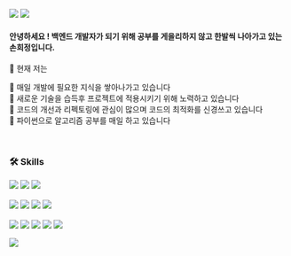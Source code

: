 

<!-- <div align="center"> -->
<p>
<a href="https://heejung-gjt.github.io/"><img src="https://img.shields.io/badge/BLOG-44A833?style=flat-square&logo=Blogger&logoColor=white"/></a>
<img src="https://img.shields.io/badge/hee980313@gmail.com-EA4335?style=flat-square&logo=gmail&logoColor=white"/> </p>

#### 안녕하세요 ! 백엔드 개발자가 되기 위해 공부를 게을리하지 않고 한발씩 나아가고 있는 손희정입니다.    
🙆 현재 저는      

🌱 매일 개발에 필요한 지식을 쌓아나가고 있습니다   
🌱 새로운 기술을 습득후 프로젝트에 적용시키기 위해 노력하고 있습니다   
🌱 코드의 개선과 리펙토링에 관심이 많으며 코드의 최적화를 신경쓰고 있습니다   
🌱 파이썬으로 알고리즘 공부를 매일 하고 있습니다



<br>

### 🛠️ Skills

<p>
<img src="https://img.shields.io/badge/HTML5-E34F26?style=flat-square&logo=html5&logoColor=white"/>  
<img src="https://img.shields.io/badge/CSS3-1572B6?style=flat-square&logo=css3&logoColor=white"/>
<img src="https://img.shields.io/badge/JavaScript-F7DF1E?style=flat-square&logo=javascript&logoColor=black"/> <br><br>
<img src="https://img.shields.io/badge/Django-092E20?style=flat-square&logo=django&logoColor=ffff"/>
<img src="https://img.shields.io/badge/Python-3776AB?style=flat-square&logo=python&logoColor=white"/>    
<img src="https://img.shields.io/badge/MySQL-4479A1?style=flat-square&logo=mysql&logoColor=white"/>  
<img src="https://img.shields.io/badge/aws-232F3E?style=flat-square&logo=amazon&logoColor=white"><br><br>
<img src="https://img.shields.io/badge/linux-FCC624?style=flat-square&logo=linux&logoColor=black">
<img src="https://img.shields.io/badge/git-F05032?style=flat-square&logo=git&logoColor=white">
<img src="https://img.shields.io/badge/slack-4A154B?style=flat-square&logo=slack&logoColor=white">
<img src="https://img.shields.io/badge/github-181717?style=flat-square&logo=github&logoColor=white">
<img src="https://img.shields.io/badge/visual studio code-007ACC?style=flat-square&logo=visualstudiocode&logoColor=white">

</p>

<p>
  <img src="https://github-readme-stats.vercel.app/api?username=heejung-gjt&show_icons=true&theme=tokyonight">

</p>
<br>

